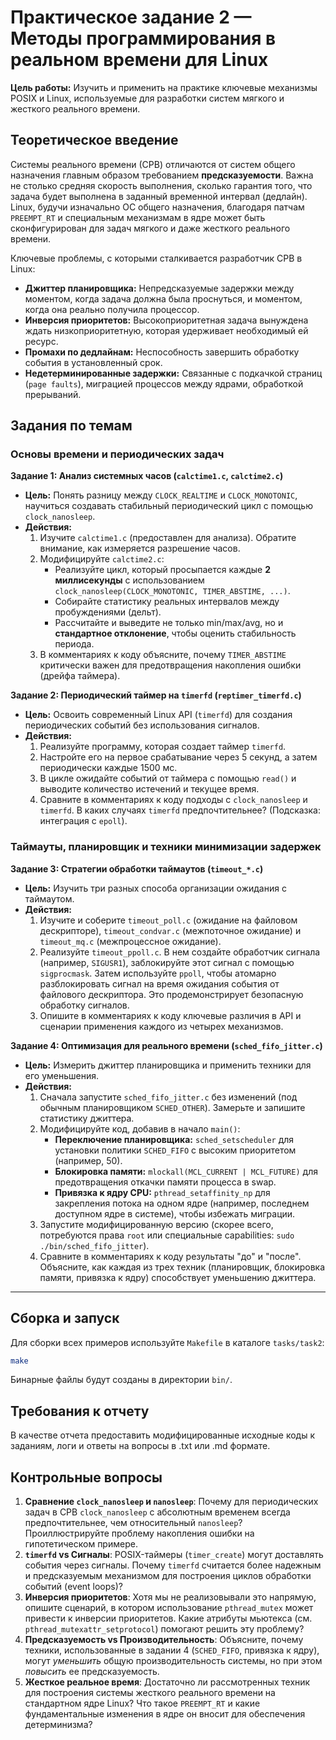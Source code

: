 # Практическое задание 2 — Методы программирования в реальном времени для Linux

**Цель работы:** Изучить и применить на практике ключевые механизмы POSIX и Linux, используемые для разработки систем мягкого и жесткого реального времени.

## Теоретическое введение

Системы реального времени (СРВ) отличаются от систем общего назначения главным образом требованием **предсказуемости**. Важна не столько средняя скорость выполнения, сколько гарантия того, что задача будет выполнена в заданный временной интервал (дедлайн). Linux, будучи изначально ОС общего назначения, благодаря патчам `PREEMPT_RT` и специальным механизмам в ядре может быть сконфигурирован для задач мягкого и даже жесткого реального времени.

Ключевые проблемы, с которыми сталкивается разработчик СРВ в Linux:
- **Джиттер планировщика:** Непредсказуемые задержки между моментом, когда задача должна была проснуться, и моментом, когда она реально получила процессор.
- **Инверсия приоритетов:** Высокоприоритетная задача вынуждена ждать низкоприоритетную, которая удерживает необходимый ей ресурс.
- **Промахи по дедлайнам:** Неспособность завершить обработку события в установленный срок.
- **Недетерминированные задержки:** Связанные с подкачкой страниц (`page faults`), миграцией процессов между ядрами, обработкой прерываний.

## Задания по темам

### Основы времени и периодических задач

**Задание 1: Анализ системных часов (`calctime1.c`, `calctime2.c`)**
- **Цель:** Понять разницу между `CLOCK_REALTIME` и `CLOCK_MONOTONIC`, научиться создавать стабильный периодический цикл с помощью `clock_nanosleep`.
- **Действия:**
    1. Изучите `calctime1.c` (предоставлен для анализа). Обратите внимание, как измеряется разрешение часов.
    2. Модифицируйте `calctime2.c`:
        - Реализуйте цикл, который просыпается каждые **2 миллисекунды** с использованием `clock_nanosleep(CLOCK_MONOTONIC, TIMER_ABSTIME, ...)`.
        - Собирайте статистику реальных интервалов между пробуждениями (дельт).
        - Рассчитайте и выведите не только min/max/avg, но и **стандартное отклонение**, чтобы оценить стабильность периода.
    3. В комментариях к коду объясните, почему `TIMER_ABSTIME` критически важен для предотвращения накопления ошибки (дрейфа таймера).

**Задание 2: Периодический таймер на `timerfd` (`reptimer_timerfd.c`)**
- **Цель:** Освоить современный Linux API (`timerfd`) для создания периодических событий без использования сигналов.
- **Действия:**
    1. Реализуйте программу, которая создает таймер `timerfd`.
    2. Настройте его на первое срабатывание через 5 секунд, а затем периодически каждые 1500 мс.
    3. В цикле ожидайте событий от таймера с помощью `read()` и выводите количество истечений и текущее время.
    4. Сравните в комментариях к коду подходы с `clock_nanosleep` и `timerfd`. В каких случаях `timerfd` предпочтительнее? (Подсказка: интеграция с `epoll`).

### Таймауты, планировщик и техники минимизации задержек

**Задание 3: Стратегии обработки таймаутов (`timeout_*.c`)**
- **Цель:** Изучить три разных способа организации ожидания с таймаутом.
- **Действия:**
    1. Изучите и соберите `timeout_poll.c` (ожидание на файловом дескрипторе), `timeout_condvar.c` (межпоточное ожидание) и `timeout_mq.c` (межпроцессное ожидание).
    2. Реализуйте `timeout_ppoll.c`. В нем создайте обработчик сигнала (например, `SIGUSR1`), заблокируйте этот сигнал с помощью `sigprocmask`. Затем используйте `ppoll`, чтобы атомарно разблокировать сигнал на время ожидания события от файлового дескриптора. Это продемонстрирует безопасную обработку сигналов.
    3. Опишите в комментариях к коду ключевые различия в API и сценарии применения каждого из четырех механизмов.

**Задание 4: Оптимизация для реального времени (`sched_fifo_jitter.c`)**
- **Цель:** Измерить джиттер планировщика и применить техники для его уменьшения.
- **Действия:**
    1. Сначала запустите `sched_fifo_jitter.c` без изменений (под обычным планировщиком `SCHED_OTHER`). Замерьте и запишите статистику джиттера.
    2. Модифицируйте код, добавив в начало `main()`:
        - **Переключение планировщика:** `sched_setscheduler` для установки политики `SCHED_FIFO` с высоким приоритетом (например, 50).
        - **Блокировка памяти:** `mlockall(MCL_CURRENT | MCL_FUTURE)` для предотвращения откачки памяти процесса в swap.
        - **Привязка к ядру CPU:** `pthread_setaffinity_np` для закрепления потока на одном ядре (например, последнем доступном ядре в системе), чтобы избежать миграции.
    3. Запустите модифицированную версию (скорее всего, потребуются права `root` или специальные capabilities: `sudo ./bin/sched_fifo_jitter`).
    4. Сравните в комментариях к коду результаты "до" и "после". Объясните, как каждая из трех техник (планировщик, блокировка памяти, привязка к ядру) способствует уменьшению джиттера.

---

## Сборка и запуск

Для сборки всех примеров используйте `Makefile` в каталоге `tasks/task2`:
```bash
make
```
Бинарные файлы будут созданы в директории `bin/`.

## Требования к отчету

В качестве отчета предоставить модифицированные исходные коды к заданиям, логи и ответы на вопросы в .txt или .md формате.

## Контрольные вопросы

1.  **Сравнение `clock_nanosleep` и `nanosleep`**: Почему для периодических задач в СРВ `clock_nanosleep` с абсолютным временем всегда предпочтительнее, чем относительный `nanosleep`? Проиллюстрируйте проблему накопления ошибки на гипотетическом примере.
2.  **`timerfd` vs Сигналы**: POSIX-таймеры (`timer_create`) могут доставлять события через сигналы. Почему `timerfd` считается более надежным и предсказуемым механизмом для построения циклов обработки событий (event loops)?
3.  **Инверсия приоритетов**: Хотя мы не реализовывали это напрямую, опишите сценарий, в котором использование `pthread_mutex` может привести к инверсии приоритетов. Какие атрибуты мьютекса (см. `pthread_mutexattr_setprotocol`) помогают решить эту проблему?
4.  **Предсказуемость vs Производительность**: Объясните, почему техники, использованные в задании 4 (`SCHED_FIFO`, привязка к ядру), могут *уменьшить* общую производительность системы, но при этом *повысить* ее предсказуемость.
5.  **Жесткое реальное время**: Достаточно ли рассмотренных техник для построения системы жесткого реального времени на стандартном ядре Linux? Что такое `PREEMPT_RT` и какие фундаментальные изменения в ядре он вносит для обеспечения детерминизма?
